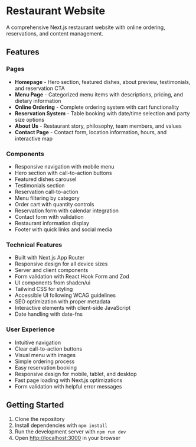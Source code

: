 # Restaurant Website

A comprehensive Next.js restaurant website with online ordering, reservations, and content management.

## Features

### Pages
- **Homepage** - Hero section, featured dishes, about preview, testimonials, and reservation CTA
- **Menu Page** - Categorized menu items with descriptions, pricing, and dietary information
- **Online Ordering** - Complete ordering system with cart functionality
- **Reservation System** - Table booking with date/time selection and party size options
- **About Us** - Restaurant story, philosophy, team members, and values
- **Contact Page** - Contact form, location information, hours, and interactive map

### Components
- Responsive navigation with mobile menu
- Hero section with call-to-action buttons
- Featured dishes carousel
- Testimonials section
- Reservation call-to-action
- Menu filtering by category
- Order cart with quantity controls
- Reservation form with calendar integration
- Contact form with validation
- Restaurant information display
- Footer with quick links and social media

### Technical Features
- Built with Next.js App Router
- Responsive design for all device sizes
- Server and client components
- Form validation with React Hook Form and Zod
- UI components from shadcn/ui
- Tailwind CSS for styling
- Accessible UI following WCAG guidelines
- SEO optimization with proper metadata
- Interactive elements with client-side JavaScript
- Date handling with date-fns

### User Experience
- Intuitive navigation
- Clear call-to-action buttons
- Visual menu with images
- Simple ordering process
- Easy reservation booking
- Responsive design for mobile, tablet, and desktop
- Fast page loading with Next.js optimizations
- Form validation with helpful error messages

## Getting Started

1. Clone the repository
2. Install dependencies with `npm install`
3. Run the development server with `npm run dev`
4. Open [http://localhost:3000](http://localhost:3000) in your browser

